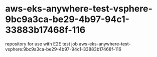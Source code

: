 # aws-eks-anywhere-test-vsphere-9bc9a3ca-be29-4b97-94c1-33883b17468f-116
repository for use with E2E test job aws-eks-anywhere-test-vsphere:9bc9a3ca-be29-4b97-94c1-33883b17468f-116
